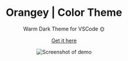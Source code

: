 <div align="center">
  <h1 align="center">Orangey | Color Theme</h1>
  <p align="center">
    Warm Dark Theme for VSCode 🌞
    <div>
      <a href="#coming_soon">Get it here</a>
    </div>
  </p>
</div>

<p align="center">
  <img src="https://i.imgur.com/PtSyMIX.png" alt="Screenshot of demo" />
</p>
